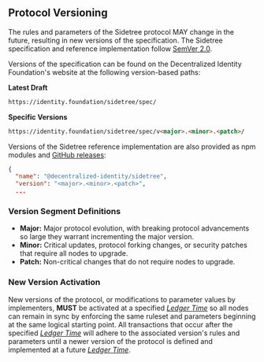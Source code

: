 ## Protocol Versioning

The rules and parameters of the Sidetree protocol MAY change in the future, resulting in new versions of the specification. The Sidetree specification and reference implementation follow [SemVer 2.0](https://semver.org/).

Versions of the specification can be found on the Decentralized Identity Foundation's website at the following version-based paths:

**Latest Draft**

```html
https://identity.foundation/sidetree/spec/
```

**Specific Versions**

```html
https://identity.foundation/sidetree/spec/v<major>.<minor>.<patch>/
```

Versions of the Sidetree reference implementation are also provided as npm modules and [GitHub releases](https://github.com/decentralized-identity/sidetree/releases):


```json
{
  "name": "@decentralized-identity/sidetree",
  "version": "<major>.<minor>.<patch>",
  ...
```

### Version Segment Definitions

- **Major:** Major protocol evolution, with breaking protocol advancements so large they warrant incrementing the major version.
- **Minor:** Critical updates, protocol forking changes, or security patches that require all nodes to upgrade.
- **Patch:** Non-critical changes that do not require nodes to upgrade.

### New Version Activation

New versions of the protocol, or modifications to parameter values by implementers, ****MUST**** be activated at a specified [_Ledger Time_](#ledger-time) so all nodes can remain in sync by enforcing the same ruleset and parameters beginning at the same logical starting point. All transactions that occur after the specified [_Ledger Time_](#ledger-time) will adhere to the associated version's rules and parameters until a newer version of the protocol is defined and implemented at a future [_Ledger Time_](#ledger-time).